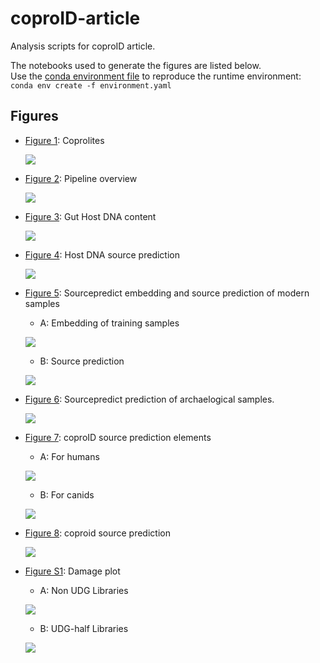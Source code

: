 # coproID-article

Analysis scripts for coproID article.

The notebooks used to generate the figures are listed below.  
Use the [conda environment file](environment.yaml) to reproduce the runtime environment:  
`conda env create -f environment.yaml`


## Figures

- [Figure 1](figures/figure1): Coprolites

    ![](figures/figure1/figure1.png)
    
- [Figure 2](figures/figure2): Pipeline overview

    ![](figures/figure2/figure2.png)
    
- [Figure 3](figures/figure3): Gut Host DNA content

    ![](figures/figure3/results/figure3.png)
    
- [Figure 4](figures/figure4): Host DNA source prediction 

    ![](figures/figure4/results/figure4.png)
    
- [Figure 5](figures/figure5): Sourcepredict embedding  and source prediction of modern samples

    - A: Embedding of training samples

    ![](figures/figure5/results/figure5A.png)

    - B: Source prediction

    ![](figures/figure5/results/figure5B.png)

- [Figure 6](figures/figure6): Sourcepredict prediction of archaelogical samples.

    ![](figures/figure6/results/figure6.png)

- [Figure 7](figures/figure7-8): coproID source prediction elements
    
    - A: For humans
        
    ![](figures/figure7-8/results/figure7A.png)

    - B: For canids

    ![](figures/figure7-8/results/figure7B.png)

- [Figure 8](figures/figure7-8): coproid source prediction

    ![](figures/figure7-8/results/figure8.png)
    
- [Figure S1](figures/figureS1): Damage plot

    - A: Non UDG Libraries
    
    ![](figures/figureS1/results/non_udg.png)
    
    - B: UDG-half Libraries

    ![](figures/figureS1/results/udg_half.png)